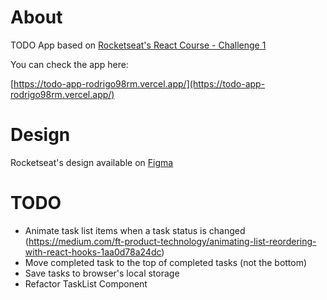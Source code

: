 # About

TODO App based on [Rocketseat's React Course - Challenge 1](https://efficient-sloth-d85.notion.site/Desafio-01-Praticando-os-conceitos-do-ReactJS-91fd63dd1a5b4a2796152de293ec1074)

You can check the app here:

[https://todo-app-rodrigo98rm.vercel.app/](https://todo-app-rodrigo98rm.vercel.app/)

# Design

Rocketseat's design available on [Figma](https://www.figma.com/file/eMRaOdRfG42qu1nldQgPfh/ToDo-List-(Rocketseat)?node-id=0%3A1&t=xLcRb5D5GM6ipOVd-1)


# TODO

- Animate task list items when a task status is changed (https://medium.com/ft-product-technology/animating-list-reordering-with-react-hooks-1aa0d78a24dc)
- Move completed task to the top of completed tasks (not the bottom)
- Save tasks to browser's local storage
- Refactor TaskList Component

